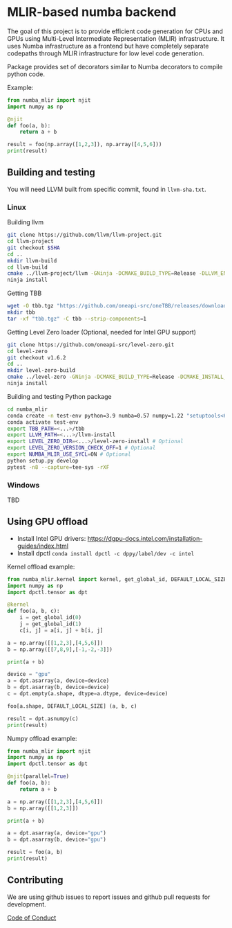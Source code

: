 <!--
SPDX-FileCopyrightText: 2022 Intel Corporation

SPDX-License-Identifier: Apache-2.0 WITH LLVM-exception
-->

# MLIR-based numba backend

The goal of this project is to provide efficient code generation for CPUs and GPUs
using Multi-Level Intermediate Representation (MLIR) infrastructure.
It uses Numba infrastructure as a frontend but have completely separate codepaths
through MLIR infrastructure for low level code generation.

Package provides set of decorators similar to Numba decorators to compile python code.

Example:
```Python
from numba_mlir import njit
import numpy as np

@njit
def foo(a, b):
    return a + b

result = foo(np.array([1,2,3]), np.array([4,5,6]))
print(result)
```

## Building and testing

You will need LLVM built from specific commit, found in `llvm-sha.txt`.

### Linux

Building llvm
```Bash
git clone https://github.com/llvm/llvm-project.git
cd llvm-project
git checkout $SHA
cd ..
mkdir llvm-build
cd llvm-build
cmake ../llvm-project/llvm -GNinja -DCMAKE_BUILD_TYPE=Release -DLLVM_ENABLE_PROJECTS=mlir -DLLVM_ENABLE_ASSERTIONS=ON -DLLVM_ENABLE_RTTI=ON -DLLVM_USE_LINKER=gold -DLLVM_INSTALL_UTILS=ON -DCMAKE_INSTALL_PREFIX=../llvm-install
ninja install
```

Getting TBB
```Bash
wget -O tbb.tgz "https://github.com/oneapi-src/oneTBB/releases/download/v2021.6.0/oneapi-tbb-2021.6.0-lin.tgz"
mkdir tbb
tar -xf "tbb.tgz" -C tbb --strip-components=1
```

Getting Level Zero loader (Optional, needed for Intel GPU support)
```Bash
git clone https://github.com/oneapi-src/level-zero.git
cd level-zero
git checkout v1.6.2
cd ..
mkdir level-zero-build
cmake ../level-zero -GNinja -DCMAKE_BUILD_TYPE=Release -DCMAKE_INSTALL_PREFIX=../level-zero-install
ninja install
```

Building and testing Python package
```Bash
cd numba_mlir
conda create -n test-env python=3.9 numba=0.57 numpy=1.22 "setuptools<65.6" scikit-learn pytest-xdist ninja scipy pybind11 pytest lit tbb=2021.6.0 cmake "mkl-devel-dpcpp>=2023.0" dpcpp_linux-64 -c conda-forge -c intel -c numba
conda activate test-env
export TBB_PATH=<...>/tbb
export LLVM_PATH=<...>/llvm-install
export LEVEL_ZERO_DIR=<...>/level-zero-install # Optional
export LEVEL_ZERO_VERSION_CHECK_OFF=1 # Optional
export NUMBA_MLIR_USE_SYCL=ON # Optional
python setup.py develop
pytest -n8 --capture=tee-sys -rXF
```

### Windows

TBD

## Using GPU offload

* Install Intel GPU drivers: https://dgpu-docs.intel.com/installation-guides/index.html
* Install dpctl `conda install dpctl -c dppy/label/dev -c intel`

Kernel offload example:
```Python
from numba_mlir.kernel import kernel, get_global_id, DEFAULT_LOCAL_SIZE
import numpy as np
import dpctl.tensor as dpt

@kernel
def foo(a, b, c):
    i = get_global_id(0)
    j = get_global_id(1)
    c[i, j] = a[i, j] + b[i, j]

a = np.array([[1,2,3],[4,5,6]])
b = np.array([[7,8,9],[-1,-2,-3]])

print(a + b)

device = "gpu"
a = dpt.asarray(a, device=device)
b = dpt.asarray(b, device=device)
c = dpt.empty(a.shape, dtype=a.dtype, device=device)

foo[a.shape, DEFAULT_LOCAL_SIZE] (a, b, c)

result = dpt.asnumpy(c)
print(result)
```

Numpy offload example:
```Python
from numba_mlir import njit
import numpy as np
import dpctl.tensor as dpt

@njit(parallel=True)
def foo(a, b):
    return a + b

a = np.array([[1,2,3],[4,5,6]])
b = np.array([[1,2,3]])

print(a + b)

a = dpt.asarray(a, device="gpu")
b = dpt.asarray(b, device="gpu")

result = foo(a, b)
print(result)
```


## Contributing

We are using github issues to report issues and github pull requests for development.

[Code of Conduct](https://github.com/numba/numba-governance/blob/accepted/code-of-conduct.md)
